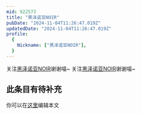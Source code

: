 ```yaml
---
mid: 922573
title: "黑泽诺亚NOIR"
pubDate: "2024-11-04T11:26:47.019Z"
updatedDate: "2024-11-04T11:26:47.019Z"
profile:
  {
    Nickname: ["黑泽诺亚NOIR"],
  }
---
```


关注[黑泽诺亚NOIR](https://space.bilibili.com/922573)谢谢喵~ 关注[黑泽诺亚NOIR](https://space.bilibili.com/922573)谢谢喵~

## 此条目有待补充
你可以在[这里](https://github.com/Yuhanawa/VTuber.ICU-Content/edit/master/v/黑泽诺亚NOIR/index.md)编辑本文
